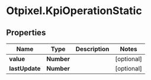 # Otpixel.KpiOperationStatic

## Properties
Name | Type | Description | Notes
------------ | ------------- | ------------- | -------------
**value** | **Number** |  | [optional] 
**lastUpdate** | **Number** |  | [optional] 


